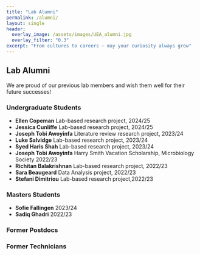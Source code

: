 ```yaml
---
title: "Lab Alumni"
permalink: /alumni/
layout: single
header:
  overlay_image: /assets/images/UEA_alumni.jpg
  overlay_filter: "0.3"
excerpt: "From cultures to careers — may your curiosity always grow"
---
```

  

  
## Lab Alumni

We are proud of our previous lab members and wish them well for their future successes!

### Undergraduate Students
- **Ellen Copeman** Lab-based research project, 2024/25
- **Jessica Cunliffe** Lab-based research project, 2024/25
- **Joseph Tobi Awoyinfa** Literature review research project, 2023/24
- **Luke Salvidge** Lab-based research project, 2023/24
- **Syed Haris Shah** Lab-based research project, 2023/24
- **Joseph Tobi Awoyinfa** Harry Smith Vacation Scholarship, Microbiology Society 2022/23
- **Richitan Balakrishnan** Lab-based research project, 2022/23
- **Sara Beaugeard** Data Analysis project, 2022/23
- **Stefani Dimitriou** Lab-based research project,2022/23

### Masters Students
- **Sofie Fallingen** 2023/24
- **Sadiq Ghadri** 2022/23

### Former Postdocs

### Former Technicians
